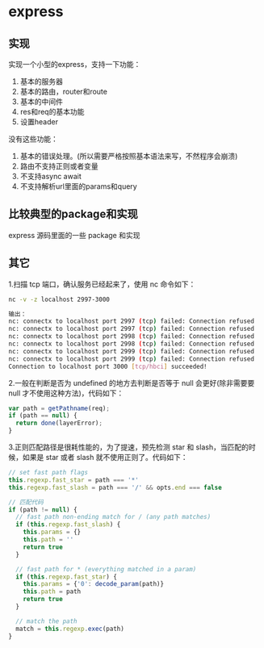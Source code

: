 # express

## 实现

实现一个小型的express，支持一下功能：

1. 基本的服务器
2. 基本的路由，router和route
3. 基本的中间件
4. res和req的基本功能
5. 设置header

没有这些功能：

1. 基本的错误处理。(所以需要严格按照基本语法来写，不然程序会崩溃)
2. 路由不支持正则或者变量
3. 不支持async await
4. 不支持解析url里面的params和query

## 比较典型的package和实现

express 源码里面的一些 package 和实现

## 其它

1.扫描 tcp 端口，确认服务已经起来了，使用 nc 命令如下：

``` bash
nc -v -z localhost 2997-3000

输出：
nc: connectx to localhost port 2997 (tcp) failed: Connection refused
nc: connectx to localhost port 2997 (tcp) failed: Connection refused
nc: connectx to localhost port 2998 (tcp) failed: Connection refused
nc: connectx to localhost port 2998 (tcp) failed: Connection refused
nc: connectx to localhost port 2999 (tcp) failed: Connection refused
nc: connectx to localhost port 2999 (tcp) failed: Connection refused
Connection to localhost port 3000 [tcp/hbci] succeeded!
```

2.一般在判断是否为 undefined 的地方去判断是否等于 null 会更好(除非需要要 null 才不使用这种方法)，代码如下：

``` js
var path = getPathname(req);
if (path == null) {
  return done(layerError);
}
```

3.正则匹配路径是很耗性能的，为了提速，预先检测 star 和 slash，当匹配的时候，如果是 star 或者 slash 就不使用正则了。代码如下：

``` js
// set fast path flags
this.regexp.fast_star = path === '*'
this.regexp.fast_slash = path === '/' && opts.end === false

// 匹配代码
if (path != null) {
  // fast path non-ending match for / (any path matches)
  if (this.regexp.fast_slash) {
    this.params = {}
    this.path = ''
    return true
  }

  // fast path for * (everything matched in a param)
  if (this.regexp.fast_star) {
    this.params = {'0': decode_param(path)}
    this.path = path
    return true
  }

  // match the path
  match = this.regexp.exec(path)
}
```
